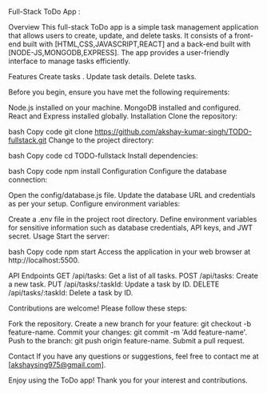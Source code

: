 Full-Stack ToDo App :

Overview
This full-stack ToDo app is a simple task management application that allows users to create, update, and delete tasks. It consists of a front-end built with [HTML,CSS,JAVASCRIPT,REACT] and a back-end built with [NODE-JS,MONGODB,EXPRESS].
The app provides a user-friendly interface to manage tasks efficiently.

Features
Create tasks .
Update task details.
Delete tasks.

Before you begin, ensure you have met the following requirements:

Node.js installed on your machine.
MongoDB installed and configured.
React and Express installed globally.
Installation
Clone the repository:

bash
Copy code
git clone https://github.com/akshay-kumar-singh/TODO-fullstack.git
Change to the project directory:

bash
Copy code
cd TODO-fullstack
Install dependencies:

bash
Copy code
npm install
Configuration
Configure the database connection:

Open the config/database.js file.
Update the database URL and credentials as per your setup.
Configure environment variables:

Create a .env file in the project root directory.
Define environment variables for sensitive information such as database credentials, API keys, and JWT secret.
Usage
Start the server:

bash
Copy code
npm start
Access the application in your web browser at http://localhost:5500.

API Endpoints
GET /api/tasks: Get a list of all tasks.
POST /api/tasks: Create a new task.
PUT /api/tasks/:taskId: Update a task by ID.
DELETE /api/tasks/:taskId: Delete a task by ID.

Contributions are welcome! Please follow these steps:

Fork the repository.
Create a new branch for your feature: git checkout -b feature-name.
Commit your changes: git commit -m 'Add feature-name'.
Push to the branch: git push origin feature-name.
Submit a pull request.



Contact
If you have any questions or suggestions, feel free to contact me at [akshaysing975@gmail.com].

Enjoy using the ToDo app! Thank you for your interest and contributions.
